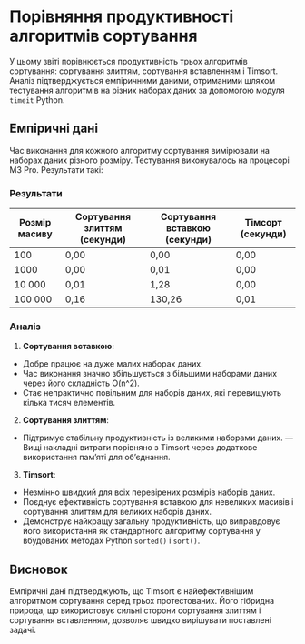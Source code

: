 # Порівняння продуктивності алгоритмів сортування

У цьому звіті порівнюється продуктивність трьох алгоритмів сортування: сортування злиттям, сортування вставленням і Timsort. Аналіз підтверджується емпіричними даними, отриманими шляхом тестування алгоритмів на різних наборах даних за допомогою модуля `timeit` Python.

## Емпіричні дані

Час виконання для кожного алгоритму сортування вимірювали на наборах даних різного розміру. Тестування виконувалось на процесорі M3 Pro. Результати такі:

### Результати

| Розмір масиву | Сортування злиттям (секунди) | Сортування вставкою (секунди) | Тімсорт (секунди) |
|------------|----------------------|--------------------------|------------------|
| 100 | 0,00 | 0,00 | 0,00 |
| 1000 | 0,00 | 0,01 | 0,00 |
| 10 000 | 0,01 | 1,28 | 0,00 |
| 100 000 | 0,16 | 130,26 | 0,01 |

### Аналіз

1. **Сортування вставкою**:
 - Добре працює на дуже малих наборах даних.
 - Час виконання значно збільшується з більшими наборами даних через його складність O(n^2).
 - Стає непрактично повільним для наборів даних, які перевищують кілька тисяч елементів.

2. **Сортування злиттям**:
 - Підтримує стабільну продуктивність із великими наборами даних.
 — Вищі накладні витрати порівняно з Timsort через додаткове використання пам’яті для об’єднання.

3. **Timsort**:
 - Незмінно швидкий для всіх перевірених розмірів наборів даних.
 - Поєднує ефективність сортування вставкою для невеликих масивів і сортування злиттям для великих наборів даних.
 - Демонструє найкращу загальну продуктивність, що виправдовує його використання як стандартного алгоритму сортування у вбудованих методах Python `sorted()` і `sort()`.

## Висновок

Емпіричні дані підтверджують, що Timsort є найефективнішим алгоритмом сортування серед трьох протестованих. Його гібридна природа, що використовує сильні сторони сортування злиттям і сортування вставленням, дозволяє швидко вирішувати поставлені задачі.
